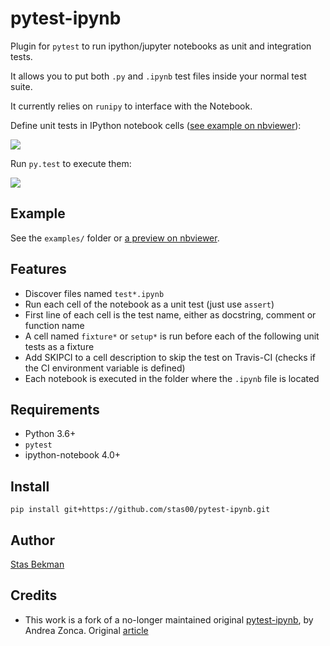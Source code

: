 # pytest-ipynb

Plugin for `pytest` to run ipython/jupyter notebooks as unit and integration tests.

It allows you to put both `.py` and `.ipynb` test files inside your normal test suite.

It currently relies on `runipy` to interface with the Notebook.

Define unit tests in IPython notebook cells ([see example on
nbviewer](http://nbviewer.ipython.org/github/stas00/pytest-ipynb/blob/master/examples/test_series_plots.ipynb)):

![](https://github.com/stas00/pytest-ipynb/raw/master/img/pytest-ipynb_notebook.png)

Run `py.test` to execute them:

![](https://github.com/stas00/pytest-ipynb/raw/master/img/pytest-ipynb_output.png)

## Example

See the `examples/` folder or [a preview on
nbviewer](http://nbviewer.ipython.org/github/stas00/pytest-ipynb/blob/master/examples/test_series_plots.ipynb).

## Features

-   Discover files named `test*.ipynb`
-   Run each cell of the notebook as a unit test (just use `assert`)
-   First line of each cell is the test name, either as docstring,
    comment or function name
-   A cell named `fixture*` or `setup*` is run before each of the
    following unit tests as a fixture
-   Add SKIPCI to a cell description to skip the test on Travis-CI
    (checks if the CI environment variable is defined)
-   Each notebook is executed in the folder where the `.ipynb` file is
    located

## Requirements

-   Python 3.6+
-   `pytest`
-   ipython-notebook 4.0+

## Install

```
pip install git+https://github.com/stas00/pytest-ipynb.git
```

## Author


[Stas Bekman](https://github.com/stas00/)


## Credits


- This work is a fork of a no-longer maintained original  [pytest-ipynb](https://github.com/zonca/pytest-ipynb), by Andrea Zonca. Original [article](http://zonca.github.io/2014/09/unit-tests-ipython-notebook.html)
